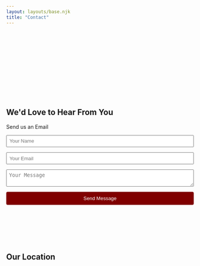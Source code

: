 ```yaml
---
layout: layouts/base.njk
title: "Contact"
---
```


<!-- Hero Banner -->
<!--
<section class="hero" style="background: url('/images/dummy-contact-hero.jpg') no-repeat center center/cover; padding: 4em 0; text-align: center; color: #fff;">
  <div class="hero-content">
    <h1>Contact Us</h1>
  </div>
</section>
-->

<!-- Contact Information & Map -->
<section class="contact-info" style="padding: 35% 0 4em 0; max-width: 800px; margin: 0 auto;">
  <h2>We'd Love to Hear From You</h2>
  <p>Send us an Email</p>
  
  <!-- Contact Form -->
  <form action="https://formspree.io/f/your-form-id" method="POST" style="display: flex; flex-direction: column; gap: 1em;">
    <input type="text" name="name" placeholder="Your Name" rows="10" required style="padding: 0.5em;">
    <input type="email" name="email" placeholder="Your Email" required style="padding: 0.5em;">
    <textarea name="message" placeholder="Your Message" required style="padding: 0.5em;"></textarea>
    <button type="submit" class="btn" style="background-color: #800000; color: #fff; padding: 0.75em 1.5em; border: none; border-radius: 4px;">Send Message</button>
  </form>
  <div style="padding: 3em">
  </div>
  <h2>Our Location</h2>
  <!-- Interactive Map -->
  <div id="map" style="height: 300px; margin: 1em 0;"></div>
</section>

<!-- Leaflet Map -->
<link rel="stylesheet" href="https://unpkg.com/leaflet/dist/leaflet.css" />
<script src="https://unpkg.com/leaflet/dist/leaflet.js"></script>
<script>
  var map = L.map('map').setView([-4.628577, 55.455362], 16);
  L.tileLayer('https://{s}.tile.openstreetmap.org/{z}/{x}/{y}.png', {
    attribution: 'Map data © OpenStreetMap contributors'
  }).addTo(map);
  L.marker([-4.628577, 55.455362]).addTo(map).bindPopup('Our Office Location').openPopup();
</script>
